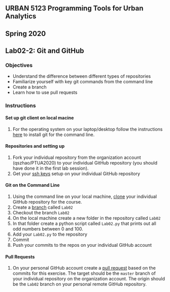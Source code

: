 ## URBAN 5123 Programming Tools for Urban Analytics
## Spring 2020
## Lab02-2: Git and GitHub

### Objectives

 - Understand the difference between different types of repositories
 - Familiarize yourself with key git commands from the command line
 - Create a branch
 - Learn how to use pull requests

### Instructions

#### Set up git client on local macine

 1. For the operating system on your laptop/desktop follow the instructions
    [here][git_cli] to install git for the command line.

#### Repositories and setting up

 1. Fork your individual repository from the organization account (qszhao/PTUA2020) to your
    individual GitHub repository (you should have done it in the first lab session).
 2. Get your [ssh keys][ssh] setup on your individual GitHub repository

#### Git on the Command Line

 1. Using the command line on your local machine, [clone][clone] your individual GitHub
    repository for the course.
 2. Create a [branch][branch] called `Lab02`
 3. Checkout the branch `Lab02`
 3. On the local machine create a new folder in the repository called `Lab02`
 4. In that folder create a python script called `Lab02.py` that prints out all
    odd numbers between 0 and 100.
 5. Add your `Lab02.py` to the repository 
 6. Commit
 7. Push your commits to the repos on your individual GitHub account

#### Pull Requests
 1. On your personal GitHub account create a [pull request][pr] based on the commits
    for this exercise. The target should be the `master`  branch of your individual repository on the
    organization account. The origin should be the `Lab02` branch on your personal remote GitHub repository.

[branch]: https://GitHub.com/Kunena/Kunena-Forum/wiki/Create-a-new-branch-with-git-and-manage-branches
[pr]: https://help.GitHub.com/articles/using-pull-requests
[ssh]: https://help.GitHub.com/articles/generating-ssh-keys
[git_cli]: http://git-scm.com/book/en/Getting-Started-Installing-Git
[clone]: https://git-scm.com/book/en/v2/Git-Basics-Getting-a-Git-Repository


